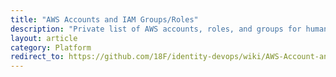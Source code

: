 ```yaml
---
title: "AWS Accounts and IAM Groups/Roles"
description: "Private list of AWS accounts, roles, and groups for human users"
layout: article
category: Platform
redirect_to: https://github.com/18F/identity-devops/wiki/AWS-Account-and-IAM-Configurations
---
```

